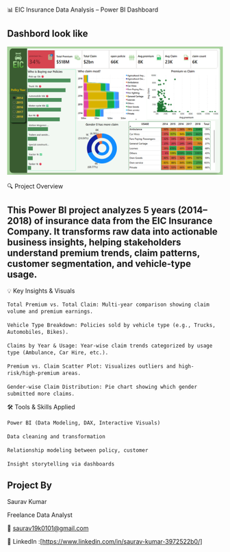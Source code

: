 📊 EIC Insurance Data Analysis – Power BI Dashboard

## Dashbord look like

![logo](https://github.com/saurav190101/EIC-power-Bi-/blob/main/dashboard%20(2).png)


🔍 Project Overview

## This Power BI project analyzes 5 years (2014–2018) of insurance data from the EIC Insurance Company. It transforms raw data into actionable business insights, helping stakeholders understand premium trends, claim patterns, customer segmentation, and vehicle-type usage.
💡 Key Insights & Visuals

    Total Premium vs. Total Claim: Multi-year comparison showing claim volume and premium earnings.

    Vehicle Type Breakdown: Policies sold by vehicle type (e.g., Trucks, Automobiles, Bikes).

    Claims by Year & Usage: Year-wise claim trends categorized by usage type (Ambulance, Car Hire, etc.).

    Premium vs. Claim Scatter Plot: Visualizes outliers and high-risk/high-premium areas.

    Gender-wise Claim Distribution: Pie chart showing which gender submitted more claims.


🛠 Tools & Skills Applied

    Power BI (Data Modeling, DAX, Interactive Visuals)

    Data cleaning and transformation

    Relationship modeling between policy, customer

    Insight storytelling via dashboards



## Project By

Saurav Kumar

Freelance Data Analyst

📧 saurav19k0101@gmail.com

🔗 LinkedIn :[https://www.linkedin.com/in/saurav-kumar-3972522b0/]


